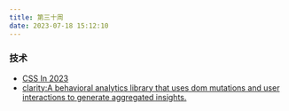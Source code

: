 ```yaml
---
title: 第三十周
date: 2023-07-18 15:12:10
---
```


### 技术

- [CSS In 2023](https://juejin.cn/post/7232187022399586362)
- [clarity:A behavioral analytics library that uses dom mutations and user interactions to generate aggregated insights.](https://github.com/microsoft/clarity)
